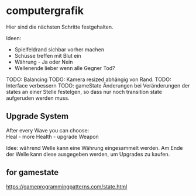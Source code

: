 # computergrafik

Hier sind die nächsten Schritte festgehalten.

Ideen:

- Spielfeldrand sichbar vorher machen
- Schüsse treffen mit Blut ein
- Währung - Ja oder Nein
- Wellenende lieber wenn alle Gegner Tod?

TODO: Balancing
TODO: Kamera resized abhängig von Rand.
TODO: Interface verbessern
TODO: gameState Änderungen bei Veränderungen der states an einer Stelle festelgen, so dass nur noch transition state aufgeruden werden muss.

## Upgrade System

After every Wave you can choose:  
 Heal - more Health - upgrade Weapon

Idee: während Welle kann eine Währung eingesammelt werden.
Am Ende der Welle kann diese ausgegeben werden, um Upgrades zu kaufen.

## for gamestate

https://gameprogrammingpatterns.com/state.html
